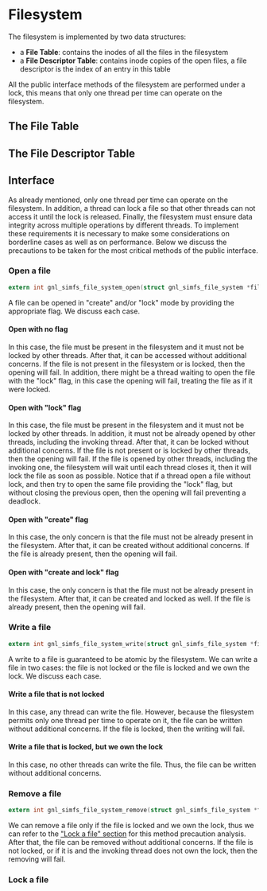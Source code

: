 # Filesystem
The filesystem is implemented by two data structures: 

- a **File Table**: contains the inodes of all the files in the filesystem 
- a **File Descriptor Table**: contains inode copies of the open files, a file descriptor is the index of an entry in this table

All the public interface methods of the filesystem are performed under a lock, this means that only one thread per time
can operate on the filesystem.

## The File Table

## The File Descriptor Table

## Interface
As already mentioned, only one thread per time can operate on the filesystem. In addition, a thread can lock a file so 
that other threads can not access it until the lock is released. Finally, the filesystem must ensure data integrity 
across multiple operations by different threads. To implement these requirements it is necessary to make some considerations 
on borderline cases as well as on performance. Below we discuss the precautions to be taken for the most critical methods 
of the public interface.

### Open a file
```c 
extern int gnl_simfs_file_system_open(struct gnl_simfs_file_system *file_system, const char *filename, int flags, unsigned int pid);
```
A file can be opened in "create" and/or "lock" mode by providing the appropriate flag. We discuss each case.

#### Open with no flag
In this case, the file must be present in the filesystem and it must not be locked by other threads. After that, it can 
be accessed without additional concerns. If the file is not present in the filesystem or is locked, then the opening will fail.
In addition, there might be a thread waiting to open the file with the "lock" flag, in this case the opening will fail,
treating the file as if it were locked.

#### Open with "lock" flag
In this case, the file must be present in the filesystem and it must not be locked by other threads. In addition, it 
must not be already opened by other threads, including the invoking thread. After that, it can be locked without 
additional concerns. If the file is not present or is locked by other threads, then the opening will fail. If the file is 
opened by other threads, including the invoking one, the filesystem will wait until each thread closes it, then it will 
lock the file as soon as possible. Notice that if a thread open a file without lock, and then try to open the same file
providing the "lock" flag, but without closing the previous open, then the opening will fail preventing a deadlock. 

#### Open with "create" flag
In this case, the only concern is that the file must not be already present in the filesystem. After that, it can be
created without additional concerns. If the file is already present, then the opening will fail.

#### Open with "create and lock" flag
In this case, the only concern is that the file must not be already present in the filesystem. After that, it can be 
created and locked as well. If the file is already present, then the opening will fail.

### Write a file
```c 
extern int gnl_simfs_file_system_write(struct gnl_simfs_file_system *file_system, int fd, const void *buf, size_t count, unsigned int pid);
```
A write to a file is guaranteed to be atomic by the filesystem. We can write a file in two cases: the file is not locked 
or the file is locked and we own the lock. We discuss each case.

#### Write a file that is not locked
In this case, any thread can write the file. However, because the filesystem permits only one thread per time to operate 
on it, the file can be written without additional concerns. If the file is locked, then the writing will fail.

#### Write a file that is locked, but we own the lock
In this case, no other threads can write the file. Thus, the file can be written without additional concerns.

### Remove a file
```c 
extern int gnl_simfs_file_system_remove(struct gnl_simfs_file_system *file_system, const char *filename, unsigned int pid);
```
We can remove a file only if the file is locked and we own the lock, thus we can refer to the ["Lock a file" section](#lock-a-file)
for this method precaution analysis. After that, the file can be removed without additional concerns. If the file is not 
locked, or if it is and the invoking thread does not own the lock, then the removing will fail.

### Lock a file

